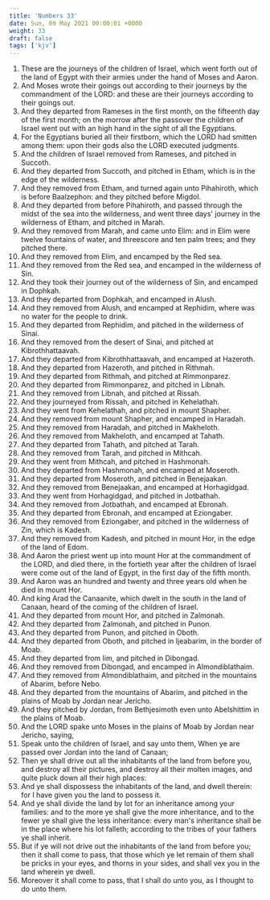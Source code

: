 ```yaml
---
title: 'Numbers 33'
date: Sun, 09 May 2021 00:00:01 +0000
weight: 33
draft: false
tags: ['kjv'] 
---
```


1. These are the journeys of the children of Israel, which went forth out of the land of Egypt with their armies under the hand of Moses and Aaron.
2. And Moses wrote their goings out according to their journeys by the commandment of the LORD: and these are their journeys according to their goings out.
3. And they departed from Rameses in the first month, on the fifteenth day of the first month; on the morrow after the passover the children of Israel went out with an high hand in the sight of all the Egyptians.
4. For the Egyptians buried all their firstborn, which the LORD had smitten among them: upon their gods also the LORD executed judgments.
5. And the children of Israel removed from Rameses, and pitched in Succoth.
6. And they departed from Succoth, and pitched in Etham, which is in the edge of the wilderness.
7. And they removed from Etham, and turned again unto Pihahiroth, which is before Baalzephon: and they pitched before Migdol.
8. And they departed from before Pihahiroth, and passed through the midst of the sea into the wilderness, and went three days' journey in the wilderness of Etham, and pitched in Marah.
9. And they removed from Marah, and came unto Elim: and in Elim were twelve fountains of water, and threescore and ten palm trees; and they pitched there.
10. And they removed from Elim, and encamped by the Red sea.
11. And they removed from the Red sea, and encamped in the wilderness of Sin.
12. And they took their journey out of the wilderness of Sin, and encamped in Dophkah.
13. And they departed from Dophkah, and encamped in Alush.
14. And they removed from Alush, and encamped at Rephidim, where was no water for the people to drink.
15. And they departed from Rephidim, and pitched in the wilderness of Sinai.
16. And they removed from the desert of Sinai, and pitched at Kibrothhattaavah.
17. And they departed from Kibrothhattaavah, and encamped at Hazeroth.
18. And they departed from Hazeroth, and pitched in Rithmah.
19. And they departed from Rithmah, and pitched at Rimmonparez.
20. And they departed from Rimmonparez, and pitched in Libnah.
21. And they removed from Libnah, and pitched at Rissah.
22. And they journeyed from Rissah, and pitched in Kehelathah.
23. And they went from Kehelathah, and pitched in mount Shapher.
24. And they removed from mount Shapher, and encamped in Haradah.
25. And they removed from Haradah, and pitched in Makheloth.
26. And they removed from Makheloth, and encamped at Tahath.
27. And they departed from Tahath, and pitched at Tarah.
28. And they removed from Tarah, and pitched in Mithcah.
29. And they went from Mithcah, and pitched in Hashmonah.
30. And they departed from Hashmonah, and encamped at Moseroth.
31. And they departed from Moseroth, and pitched in Benejaakan.
32. And they removed from Benejaakan, and encamped at Horhagidgad.
33. And they went from Horhagidgad, and pitched in Jotbathah.
34. And they removed from Jotbathah, and encamped at Ebronah.
35. And they departed from Ebronah, and encamped at Eziongaber.
36. And they removed from Eziongaber, and pitched in the wilderness of Zin, which is Kadesh.
37. And they removed from Kadesh, and pitched in mount Hor, in the edge of the land of Edom.
38. And Aaron the priest went up into mount Hor at the commandment of the LORD, and died there, in the fortieth year after the children of Israel were come out of the land of Egypt, in the first day of the fifth month.
39. And Aaron was an hundred and twenty and three years old when he died in mount Hor.
40. And king Arad the Canaanite, which dwelt in the south in the land of Canaan, heard of the coming of the children of Israel.
41. And they departed from mount Hor, and pitched in Zalmonah.
42. And they departed from Zalmonah, and pitched in Punon.
43. And they departed from Punon, and pitched in Oboth.
44. And they departed from Oboth, and pitched in Ijeabarim, in the border of Moab.
45. And they departed from Iim, and pitched in Dibongad.
46. And they removed from Dibongad, and encamped in Almondiblathaim.
47. And they removed from Almondiblathaim, and pitched in the mountains of Abarim, before Nebo.
48. And they departed from the mountains of Abarim, and pitched in the plains of Moab by Jordan near Jericho.
49. And they pitched by Jordan, from Bethjesimoth even unto Abelshittim in the plains of Moab.
50. And the LORD spake unto Moses in the plains of Moab by Jordan near Jericho, saying,
51. Speak unto the children of Israel, and say unto them, When ye are passed over Jordan into the land of Canaan;
52. Then ye shall drive out all the inhabitants of the land from before you, and destroy all their pictures, and destroy all their molten images, and quite pluck down all their high places:
53. And ye shall dispossess the inhabitants of the land, and dwell therein: for I have given you the land to possess it.
54. And ye shall divide the land by lot for an inheritance among your families: and to the more ye shall give the more inheritance, and to the fewer ye shall give the less inheritance: every man's inheritance shall be in the place where his lot falleth; according to the tribes of your fathers ye shall inherit.
55. But if ye will not drive out the inhabitants of the land from before you; then it shall come to pass, that those which ye let remain of them shall be pricks in your eyes, and thorns in your sides, and shall vex you in the land wherein ye dwell.
56. Moreover it shall come to pass, that I shall do unto you, as I thought to do unto them.
